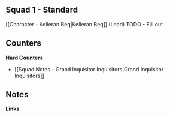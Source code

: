## Squad 1 - Standard
[[Character - Kelleran Beq|Kelleran Beq]] (Lead)
TODO - Fill out

**Counters**
 - 

**Hard Counters**
 - [[Squad Notes - Grand Inquisitor Inquisitors|Grand Inquisitor Inquisitors]]

**Notes**
 - 

**Links**